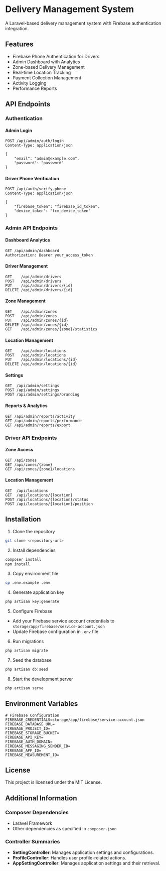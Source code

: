 # Delivery Management System

A Laravel-based delivery management system with Firebase authentication integration.

## Features

- Firebase Phone Authentication for Drivers
- Admin Dashboard with Analytics
- Zone-based Delivery Management
- Real-time Location Tracking
- Payment Collection Management
- Activity Logging
- Performance Reports

## API Endpoints

### Authentication

#### Admin Login
```
POST /api/admin/auth/login
Content-Type: application/json

{
    "email": "admin@example.com",
    "password": "password"
}
```

#### Driver Phone Verification
```
POST /api/auth/verify-phone
Content-Type: application/json

{
    "firebase_token": "firebase_id_token",
    "device_token": "fcm_device_token"
}
```

### Admin API Endpoints

#### Dashboard Analytics
```
GET /api/admin/dashboard
Authorization: Bearer your_access_token
```

#### Driver Management
```
GET    /api/admin/drivers
POST   /api/admin/drivers
PUT    /api/admin/drivers/{id}
DELETE /api/admin/drivers/{id}
```

#### Zone Management
```
GET    /api/admin/zones
POST   /api/admin/zones
PUT    /api/admin/zones/{id}
DELETE /api/admin/zones/{id}
GET    /api/admin/zones/{zone}/statistics
```

#### Location Management
```
GET    /api/admin/locations
POST   /api/admin/locations
PUT    /api/admin/locations/{id}
DELETE /api/admin/locations/{id}
```

#### Settings
```
GET  /api/admin/settings
POST /api/admin/settings
POST /api/admin/settings/branding
```

#### Reports & Analytics
```
GET /api/admin/reports/activity
GET /api/admin/reports/performance
GET /api/admin/reports/export
```

### Driver API Endpoints

#### Zone Access
```
GET /api/zones
GET /api/zones/{zone}
GET /api/zones/{zone}/locations
```

#### Location Management
```
GET  /api/locations
GET  /api/locations/{location}
POST /api/locations/{location}/status
POST /api/locations/{location}/position
```

## Installation

1. Clone the repository
```bash
git clone <repository-url>
```

2. Install dependencies
```bash
composer install
npm install
```

3. Copy environment file
```bash
cp .env.example .env
```

4. Generate application key
```bash
php artisan key:generate
```

5. Configure Firebase
- Add your Firebase service account credentials to `storage/app/firebase/service-account.json`
- Update Firebase configuration in `.env` file

6. Run migrations
```bash
php artisan migrate
```

7. Seed the database
```bash
php artisan db:seed
```

8. Start the development server
```bash
php artisan serve
```

## Environment Variables

```env
# Firebase Configuration
FIREBASE_CREDENTIALS=storage/app/firebase/service-account.json
FIREBASE_DATABASE_URL=
FIREBASE_PROJECT_ID=
FIREBASE_STORAGE_BUCKET=
FIREBASE_API_KEY=
FIREBASE_AUTH_DOMAIN=
FIREBASE_MESSAGING_SENDER_ID=
FIREBASE_APP_ID=
FIREBASE_MEASUREMENT_ID=
```

## License

This project is licensed under the MIT License.

## Additional Information

### Composer Dependencies
- Laravel Framework
- Other dependencies as specified in `composer.json`

### Controller Summaries
- **SettingController**: Manages application settings and configurations.
- **ProfileController**: Handles user profile-related actions.
- **AppSettingController**: Manages application settings and their retrieval.
